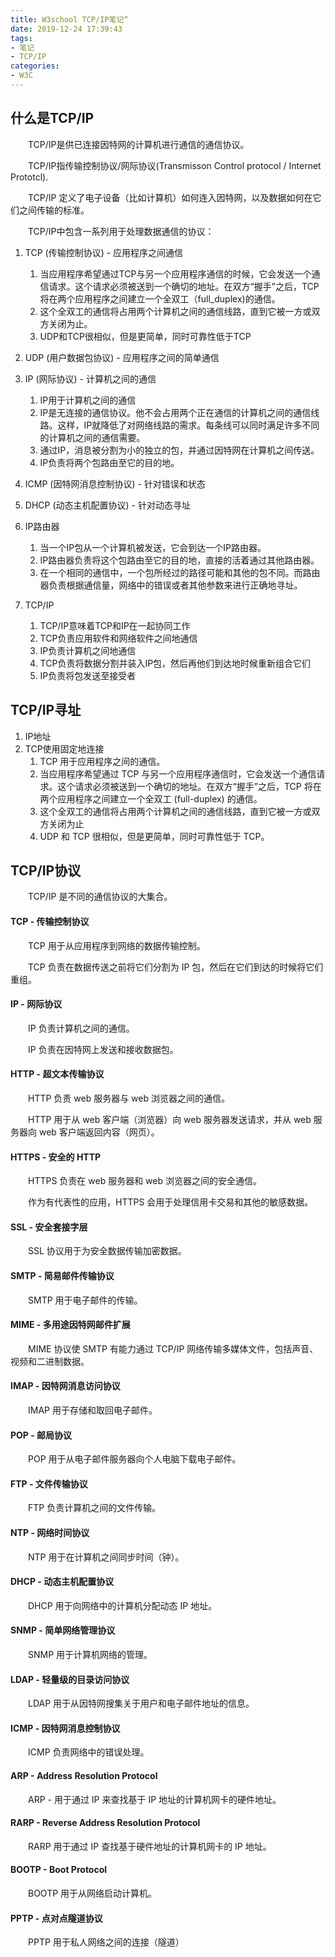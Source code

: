 ```yaml
---
title: W3school TCP/IP笔记“
date: 2019-12-24 17:39:43
tags:
- 笔记
- TCP/IP
categories:
- W3C
---
```

## 什么是TCP/IP
&emsp;&emsp;TCP/IP是供已连接因特网的计算机进行通信的通信协议。

&emsp;&emsp;TCP/IP指传输控制协议/网际协议(Transmisson Control protocol / Internet Prototcl).

&emsp;&emsp;TCP/IP 定义了电子设备（比如计算机）如何连入因特网，以及数据如何在它们之间传输的标准。

&emsp;&emsp;TCP/IP中包含一系列用于处理数据通信的协议：
1. TCP (传输控制协议) - 应用程序之间通信
   1. 当应用程序希望通过TCP与另一个应用程序通信的时候，它会发送一个通信请求。这个请求必须被送到一个确切的地址。在双方“握手”之后，TCP将在两个应用程序之间建立一个全双工（full_duplex)的通信。
   2. 这个全双工的通信将占用两个计算机之间的通信线路，直到它被一方或双方关闭为止。
   3. UDP和TCP很相似，但是更简单，同时可靠性低于TCP
2. UDP (用户数据包协议) - 应用程序之间的简单通信
3. IP (网际协议) - 计算机之间的通信
   1. IP用于计算机之间的通信
   2. IP是无连接的通信协议。他不会占用两个正在通信的计算机之间的通信线路。这样，IP就降低了对网络线路的需求。每条线可以同时满足许多不同的计算机之间的通信需要。
   3. 通过IP，消息被分割为小的独立的包，并通过因特网在计算机之间传送。
   4. IP负责将两个包路由至它的目的地。
4. ICMP (因特网消息控制协议) - 针对错误和状态
5. DHCP (动态主机配置协议) - 针对动态寻址
6. IP路由器
   1. 当一个IP包从一个计算机被发送，它会到达一个IP路由器。
   2. IP路由器负责将这个包路由至它的目的地，直接的活着通过其他路由器。
   3. 在一个相同的通信中，一个包所经过的路径可能和其他的包不同。而路由器负责根据通信量，网络中的错误或者其他参数来进行正确地寻址。

7. TCP/IP 
   1. TCP/IP意味着TCP和IP在一起协同工作
   2. TCP负责应用软件和网络软件之间地通信
   3. IP负责计算机之间地通信
   4. TCP负责将数据分割并装入IP包，然后再他们到达地时候重新组合它们
   5. IP负责将包发送至接受者

## TCP/IP寻址 
1. IP地址
2. TCP使用固定地连接
   1. TCP 用于应用程序之间的通信。
   2. 当应用程序希望通过 TCP 与另一个应用程序通信时，它会发送一个通信请求。这个请求必须被送到一个确切的地址。在双方“握手”之后，TCP 将在两个应用程序之间建立一个全双工 (full-duplex) 的通信。
   3. 这个全双工的通信将占用两个计算机之间的通信线路，直到它被一方或双方关闭为止
   4. UDP 和 TCP 很相似，但是更简单，同时可靠性低于 TCP。 

## TCP/IP协议

&emsp;&emsp;TCP/IP 是不同的通信协议的大集合。
#### TCP - 传输控制协议
&emsp;&emsp;TCP 用于从应用程序到网络的数据传输控制。

&emsp;&emsp;TCP 负责在数据传送之前将它们分割为 IP 包，然后在它们到达的时候将它们重组。
#### IP - 网际协议
&emsp;&emsp;IP 负责计算机之间的通信。

&emsp;&emsp;IP 负责在因特网上发送和接收数据包。
#### HTTP - 超文本传输协议
&emsp;&emsp;HTTP 负责 web 服务器与 web 浏览器之间的通信。

&emsp;&emsp;HTTP 用于从 web 客户端（浏览器）向 web 服务器发送请求，并从 web 服务器向 web 客户端返回内容（网页）。
#### HTTPS - 安全的 HTTP
&emsp;&emsp;HTTPS 负责在 web 服务器和 web 浏览器之间的安全通信。

&emsp;&emsp;作为有代表性的应用，HTTPS 会用于处理信用卡交易和其他的敏感数据。

#### SSL - 安全套接字层
&emsp;&emsp;SSL 协议用于为安全数据传输加密数据。

#### SMTP - 简易邮件传输协议
&emsp;&emsp;SMTP 用于电子邮件的传输。

#### MIME - 多用途因特网邮件扩展
&emsp;&emsp;MIME 协议使 SMTP 有能力通过 TCP/IP 网络传输多媒体文件，包括声音、视频和二进制数据。

#### IMAP - 因特网消息访问协议
&emsp;&emsp;IMAP 用于存储和取回电子邮件。

#### POP - 邮局协议
&emsp;&emsp;POP 用于从电子邮件服务器向个人电脑下载电子邮件。

#### FTP - 文件传输协议
&emsp;&emsp;FTP 负责计算机之间的文件传输。

#### NTP - 网络时间协议
&emsp;&emsp;NTP 用于在计算机之间同步时间（钟）。

#### DHCP - 动态主机配置协议
&emsp;&emsp;DHCP 用于向网络中的计算机分配动态 IP 地址。

#### SNMP - 简单网络管理协议
&emsp;&emsp;SNMP 用于计算机网络的管理。

#### LDAP - 轻量级的目录访问协议
&emsp;&emsp;LDAP 用于从因特网搜集关于用户和电子邮件地址的信息。
#### ICMP - 因特网消息控制协议
&emsp;&emsp;ICMP 负责网络中的错误处理。
#### ARP - Address Resolution Protocol
&emsp;&emsp;ARP - 用于通过 IP 来查找基于 IP 地址的计算机网卡的硬件地址。

#### RARP - Reverse Address Resolution Protocol
&emsp;&emsp;RARP 用于通过 IP 查找基于硬件地址的计算机网卡的 IP 地址。

#### BOOTP - Boot Protocol
&emsp;&emsp;BOOTP 用于从网络启动计算机。

#### PPTP - 点对点隧道协议
&emsp;&emsp;PPTP 用于私人网络之间的连接（隧道）

